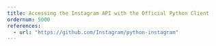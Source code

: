 ```yaml
---
title: Accessing the Instagram API with the Official Python Client
ordernum: 5000
references:
  - url: "https://github.com/Instagram/python-instagram"
---
```

